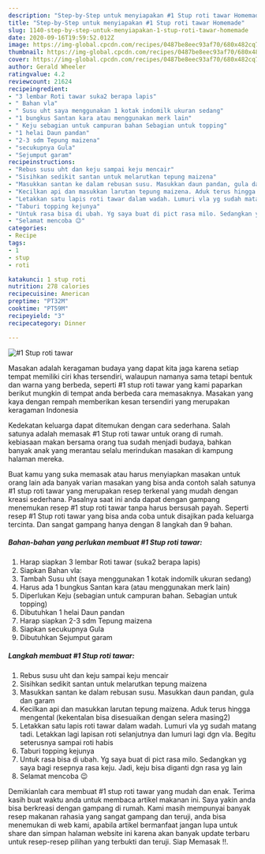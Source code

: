 ```yaml
---
description: "Step-by-Step untuk menyiapakan #1 Stup roti tawar Homemade"
title: "Step-by-Step untuk menyiapakan #1 Stup roti tawar Homemade"
slug: 1140-step-by-step-untuk-menyiapakan-1-stup-roti-tawar-homemade
date: 2020-09-16T19:59:52.012Z
image: https://img-global.cpcdn.com/recipes/0487be8eec93af70/680x482cq70/1-stup-roti-tawar-foto-resep-utama.jpg
thumbnail: https://img-global.cpcdn.com/recipes/0487be8eec93af70/680x482cq70/1-stup-roti-tawar-foto-resep-utama.jpg
cover: https://img-global.cpcdn.com/recipes/0487be8eec93af70/680x482cq70/1-stup-roti-tawar-foto-resep-utama.jpg
author: Gerald Wheeler
ratingvalue: 4.2
reviewcount: 21624
recipeingredient:
- "3 lembar Roti tawar suka2 berapa lapis"
- " Bahan vla"
- " Susu uht saya menggunakan 1 kotak indomilk ukuran sedang"
- "1 bungkus Santan kara atau menggunakan merk lain"
- " Keju sebagian untuk campuran bahan Sebagian untuk topping"
- "1 helai Daun pandan"
- "2-3 sdm Tepung maizena"
- "secukupnya Gula"
- "Sejumput garam"
recipeinstructions:
- "Rebus susu uht dan keju sampai keju mencair"
- "Sisihkan sedikit santan untuk melarutkan tepung maizena"
- "Masukkan santan ke dalam rebusan susu. Masukkan daun pandan, gula dan garam"
- "Kecilkan api dan masukkan larutan tepung maizena. Aduk terus hingga mengental (kekentalan bisa disesuaikan dengan selera masing2)"
- "Letakkan satu lapis roti tawar dalam wadah. Lumuri vla yg sudah matang tadi. Letakkan lagi lapisan roti selanjutnya dan lumuri lagi dgn vla. Begitu seterusnya sampai roti habis"
- "Taburi topping kejunya"
- "Untuk rasa bisa di ubah. Yg saya buat di pict rasa milo. Sedangkan yg saya bagi resepnya rasa keju. Jadi, keju bisa diganti dgn rasa yg lain"
- "Selamat mencoba 😉"
categories:
- Recipe
tags:
- 1
- stup
- roti

katakunci: 1 stup roti 
nutrition: 278 calories
recipecuisine: American
preptime: "PT32M"
cooktime: "PT59M"
recipeyield: "3"
recipecategory: Dinner

---
```



![#1 Stup roti tawar](https://img-global.cpcdn.com/recipes/0487be8eec93af70/680x482cq70/1-stup-roti-tawar-foto-resep-utama.jpg)

Masakan adalah keragaman budaya yang dapat kita jaga karena setiap tempat memiliki ciri khas tersendiri, walaupun namanya sama tetapi bentuk dan warna yang berbeda, seperti #1 stup roti tawar yang kami paparkan berikut mungkin di tempat anda berbeda cara memasaknya. Masakan yang kaya dengan rempah memberikan kesan tersendiri yang merupakan keragaman Indonesia



Kedekatan keluarga dapat ditemukan dengan cara sederhana. Salah satunya adalah memasak #1 Stup roti tawar untuk orang di rumah. kebiasaan makan bersama orang tua sudah menjadi budaya, bahkan banyak anak yang merantau selalu merindukan masakan di kampung halaman mereka.

Buat kamu yang suka memasak atau harus menyiapkan masakan untuk orang lain ada banyak varian masakan yang bisa anda contoh salah satunya #1 stup roti tawar yang merupakan resep terkenal yang mudah dengan kreasi sederhana. Pasalnya saat ini anda dapat dengan gampang menemukan resep #1 stup roti tawar tanpa harus bersusah payah.
Seperti resep #1 Stup roti tawar yang bisa anda coba untuk disajikan pada keluarga tercinta. Dan sangat gampang hanya dengan 8 langkah dan 9 bahan.


<!--inarticleads1-->

##### Bahan-bahan yang perlukan membuat #1 Stup roti tawar:

1. Harap siapkan 3 lembar Roti tawar (suka2 berapa lapis)
1. Siapkan  Bahan vla:
1. Tambah  Susu uht (saya menggunakan 1 kotak indomilk ukuran sedang)
1. Harus ada 1 bungkus Santan kara (atau menggunakan merk lain)
1. Diperlukan  Keju (sebagian untuk campuran bahan. Sebagian untuk topping)
1. Dibutuhkan 1 helai Daun pandan
1. Harap siapkan 2-3 sdm Tepung maizena
1. Siapkan secukupnya Gula
1. Dibutuhkan Sejumput garam




<!--inarticleads2-->

##### Langkah membuat  #1 Stup roti tawar:

1. Rebus susu uht dan keju sampai keju mencair
1. Sisihkan sedikit santan untuk melarutkan tepung maizena
1. Masukkan santan ke dalam rebusan susu. Masukkan daun pandan, gula dan garam
1. Kecilkan api dan masukkan larutan tepung maizena. Aduk terus hingga mengental (kekentalan bisa disesuaikan dengan selera masing2)
1. Letakkan satu lapis roti tawar dalam wadah. Lumuri vla yg sudah matang tadi. Letakkan lagi lapisan roti selanjutnya dan lumuri lagi dgn vla. Begitu seterusnya sampai roti habis
1. Taburi topping kejunya
1. Untuk rasa bisa di ubah. Yg saya buat di pict rasa milo. Sedangkan yg saya bagi resepnya rasa keju. Jadi, keju bisa diganti dgn rasa yg lain
1. Selamat mencoba 😉




Demikianlah cara membuat #1 stup roti tawar yang mudah dan enak. Terima kasih buat waktu anda untuk membaca artikel makanan ini. Saya yakin anda bisa berkreasi dengan gampang di rumah. Kami masih mempunyai banyak resep makanan rahasia yang sangat gampang dan teruji, anda bisa menemukan di web kami, apabila artikel bermanfaat jangan lupa untuk share dan simpan halaman website ini karena akan banyak update terbaru untuk resep-resep pilihan yang terbukti dan teruji. Siap Memasak !!. 
